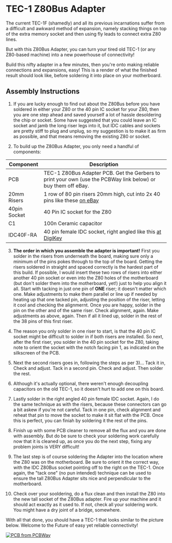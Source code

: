 # TEC-1 Z80Bus Adapter

The current TEC-1F (shamedly) and all its previous incarnations suffer from a difficult and awkward method of expansion, 
namely stacking things on top of the extra memory socket and then using fly leads to connect extra Z80 lines.

But with this Z80Bus Adapter, you can turn your tired old TEC-1 (or any Z80-based machine) into a new powerhouse of connectivity!

Build this nifty adapter in a few minutes, then you're onto making reliable connections and expansions, easy! This is a render
of what the finished result should look like, before soldering it into place on your motherboard.

## Assembly Instructions
1. If you are lucky enough to find out about the Z80Bus before you have soldered in either your Z80 or the 40 pin IC socket
for your Z80, then you are one step ahead and saved yourself a lot of hassle desoldering the chip or socket. Some have
suggested that you could leave an IC socket and jamb the long riser legs into it, but IDC cables and sockets are pretty stiff
to plug and unplug, so my suggestion is to make it as firm as possible, and that means removing the existing Z80 or socket.

2. To build up the Z80Bus Adapter, you only need a handful of components:

| Component | Description |
|---|---|
| PCB | TEC-1 Z80Bus Adapter PCB. Get the Gerbers to print your own (use the PCBWay link below) or buy them off eBay.|
| 20mm Risers | 1 row of 80 pin risers 20mm high, cut into 2x 40 pins like these [on eBay](https://www.ebay.com.au/itm/283986436718)|
| 40pin Socket | 40 Pin IC socket for the Z80 |
| C1 | 100n Ceramic capacitor |
| IDC40F-RA | 40 pin female IDC socket, right angled  like this [at DigiKey](https://www.digikey.com.au/en/products/detail/sullins-connector-solutions/SFH11-PBPC-D20-RA-BK/1990101)|

3. <b>The order in which you assemble the adapter is important!</b> First you solder in the risers from underneath the board, making sure only a minimum of the pins pokes through to the top of the board. Getting the risers soldered in straight and spaced correctly is the hardest part of this build. If possible, I would insert these two rows of risers into either another 40 pin socket or even into the Z80 holes of the motherboard (but don't solder them into the motherboard, yet!) just to help you align it all. Start with tacking in just one pin of <b>ONE</b> riser; it doesn't matter which one. Make adjustments to make them parallel or line up if needed by heating up that one tacked pin, adjusting the position of the riser, letting it cool and checking the alignmernt. Once you are happy, solder in the pin on the other and of the same riser. Check alignment, again. Make adjustments as above, again. Then if all it lined up, solder in the rest of the 38 pins of this first riser.

4. The reason you only solder in one riser to start, is that the 40 pin IC socket might be difficult to solder in if both risers are installed. So next, after the first riser, you solder in the 40 pin socket for the Z80, taking note to orient the socket with the notch facing pin 1, as indicated on the silkscreen of the PCB.

5. Next the second risers goes in, following the steps as per 3)... Tack it in, Check and adjust. Tack in a second pin. Check and adjust. Then solder the rest.

6. Although it's actually optional, there weren't enough decoupling capacitors on the old TEC-1, so it doesn't hurt to add one on this board.

7. Lastly solder in the right angled 40 pin female IDC socket. Again, I do the same technique as with the risers, because these connectors can go a bit askew if you're not careful. Tack in one pin, check alignment and reheat that pin to move the socket to make it sit flat with the PCB. Once this is perfect, you can finiah by soldering it the rest of the pins.

8. Finish up with some PCB cleaner to remove all the flux and you are done with assembly. But do be sure to check your soldering work carefully now that it is cleaned up, as once you do the next step, fixing any problem joints is VERY difficult!

9. The last step is of course soldering the Adapter into the location where the Z80 was on the motherboard. Be sure to orient it the correct way, with the IDC Z80Bus socket pointing off to the right on the TEC-1. Once again, the "tack one" (no pun intended) technique can be used to ensure the tall Z80Bus Adapter sits nice and perpendicular to the motherboard.

10. Check over your sooldering, do a flux clean and then install the Z80 into the new tall socket of the Z80Bus adapter. Fire up your machine and it should act exactly as it used to. If not, check all your soldering work. You might have a dry joint of a bridge, somewhere.

With all that done, you should have a TEC-1 that looks similar to the picture below. Welcome to the Future of easy yet reliable connectivity!

<a href="https://www.pcbway.com/project/shareproject/W236084ASZ31_TEC_Z80Bus_Converter_fd657783.html"><img src="https://www.pcbway.com/project/img/images/frompcbway-1220.png" alt="PCB from PCBWay" /></a>
